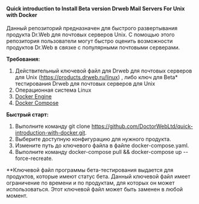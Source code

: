 #### Quick introduction to Install Beta version Drweb Mail Servers For Unix with Docker

Данный репозиторий предназначен для быстрого развертывания продукта Dr.Web для почтовых серверов Unix. С помощью этого репозитория пользователи могут быстро оценить возможности продуктов Dr.Web в связке с популярными почтовыми серверами.
    
    
**Требования:**

1. Действительный ключевой файл для Drweb для почтовых серверов для Unix (https://products.drweb.ru/linux) , либо ключ для Beta* тестирования Drweb для почтовых серверов для Unix
2. Операционная система Linux
3. [Docker Engine](https://www.docker.com)
4. [Docker Compose](https://docs.docker.com/compose/)


**Быстрый старт:**

1. Выполните команду git clone https://github.com/DoctorWebLtd/quick-introduction-with-docker.git.
2. Выберите доступную конфигурацию для нужного продукта.
4. Измените путь до ключевого файла в файле docker-compose.yaml.
3. Выполните команду docker-compose pull && docker-compose up --force-recreate.

**Ключевой файл программы бета-тестирования выдается для продуктов, которые имеют статус бета. Данный ключевой файл имеет ограничение по времени и по продуктам, для которых он может использоваться. Этот ключевой файл может быть заменен в любой момент.
